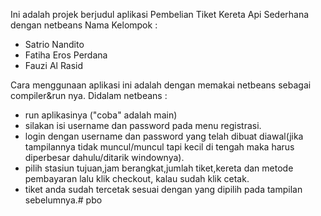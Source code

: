 Ini adalah projek berjudul aplikasi Pembelian Tiket Kereta Api Sederhana dengan netbeans
Nama Kelompok :
- Satrio Nandito
- Fatiha Eros Perdana
- Fauzi Al Rasid 

Cara menggunaan aplikasi ini adalah dengan memakai netbeans sebagai compiler&run nya.
Didalam netbeans :
- run aplikasinya ("coba" adalah main)
- silakan isi username dan password pada menu registrasi.
- login dengan username dan password yang telah dibuat diawal(jika tampilannya tidak muncul/muncul tapi kecil di tengah maka harus diperbesar dahulu/ditarik windownya).
- pilih stasiun tujuan,jam berangkat,jumlah tiket,kereta dan metode pembayaran lalu klik checkout, kalau sudah klik cetak.
- tiket anda sudah tercetak sesuai dengan yang dipilih pada tampilan sebelumnya.# pbo
